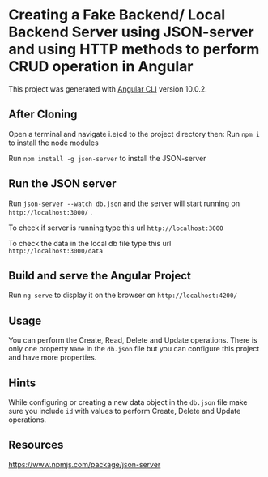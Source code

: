 # Creating a Fake Backend/ Local Backend Server using JSON-server and using HTTP methods to perform CRUD operation in Angular 

This project was generated with [Angular CLI](https://github.com/angular/angular-cli) version 10.0.2.

## After Cloning
Open a terminal and navigate i.e)cd to the project directory then:
Run `npm i` to install the node modules

Run `npm install -g json-server` to install the JSON-server

## Run the JSON server
Run `json-server --watch db.json` and the server will start running on `http://localhost:3000/` .

To check if server is running type this url
`http://localhost:3000`

To check the data in the local db file type this url `http://localhost:3000/data`


## Build and serve the Angular Project
Run `ng serve` to display it on the browser on `http://localhost:4200/`


## Usage
You can perform the Create, Read, Delete and Update operations. There is only one property `Name` in the `db.json` file but you can configure this project and have more properties.

## Hints
While configuring or creating a new data object in the `db.json` file make sure you include `id` with values to perform Create, Delete and Update operations. 

## Resources
https://www.npmjs.com/package/json-server


